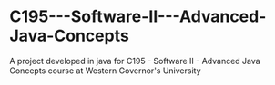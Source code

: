 # C195---Software-II---Advanced-Java-Concepts
A project developed in java for C195 - Software II - Advanced Java Concepts course at Western Governor's University
